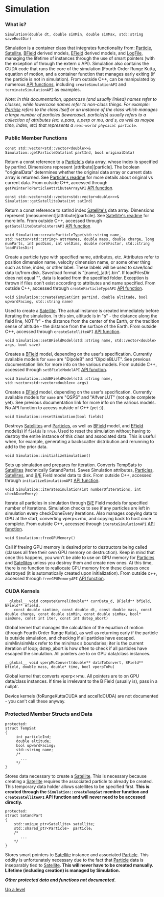 # Simulation


### What is?
```
Simulation(double dt, double simMin, double simMax, std::string saveRootDir)
```
Simulation is a container class that integrates functionality from: [Particle](./../Particle/README.md), [Satellite](./../Satellite/README.md), [BField](./../BField/README.md) derived models, [EField](./../EField/README.md) derived models, and [LogFile](./../LogFile/README.md), managing the lifetime of instances through the use of smart pointers (with the exception of through the extern c API).  Simulation also contains the CUDA code that runs the core of the simulation (Fourth Order Runge Kutta, equation of motion, and a container function that manages early exiting (if the particle is not in simulation).  From outside C++, can be manipulated by numerous [API functions](./../API/README.md), including `createSimulationAPI` and `terminateSimulationAPI` as examples.

*Note: In this documentation, uppercase (and usually linked) names refer to classes, while lowercase names refer to non-class things.  For example: [Particle](Particle/README.md) refers to the class itself or an instance of the class which manages a large number of particles (lowercase).  particle(s) usually refers to a collection of attributes (ex: v_para, v_perp or mu, and s, as well as maybe time, index, etc) that represents a `real-world physical particle`.*


### Public Member Functions
```
const std::vector<std::vector<double>>& Simulation::getParticleData(int partInd, bool originalData)
```
Return a const reference to a [Particle's](./../Particle/README.md) data array, whose index is specified by partInd.  Dimensions represent [attribute][particle].  The boolean "originalData" determines whether the original data array or current data array is returned.  See [Particle's readme](./../Particle/README.md) for more details about original vs current data.  From outside C++, accessed through `getPointerToParticleAttributeArrayAPI` [API function](./../API/README.md).


```
const std::vector<std::vector<std::vector<double>>>& Simulation::getSatelliteData(int satInd)
```
Return a const reference to satInd index [Satellite's](./../Satellite/README.md) data array.  Dimensions represent [measurement][attribute][particle].  See [Satellite's readme](./../Satellite/README.md) for more info.  From outside C++, accessed through `getSatelliteDataPointersAPI` [API function](./../API/README.md).


```
void Simulation::createParticleType(std::string name, std::vector<std::string> attrNames, double mass, double charge, long numParts, int posDims, int velDims, double normFactor, std::string loadFilesDir)
```
Create a particle type with specified name, attributes, etc.  Attributes refer to position dimension name, velocity dimension name, or some other thing such as time, index, or other label.  These labels will be used to save/load data to/from disk.  Save/load format is "[name]_[attr].bin".  If loadFilesDir does not equal "", data is loaded from the specified folder.  Exception is thrown if files don't exist according to attributes and name specified.  From outside C++, accessed through `createParticleTypeAPI` [API function](./../API/README.md).


```
void Simulation::createTempSat(int partInd, double altitude, bool upwardFacing, std::string name)
```
Used to create a [Satellite](./../Satellite/README.md).  The actual instance is created immediately before iterating the simulation.  In this sim, altitude is in "s" - the distance along the field line, NOT "r" - the distance from the center of the Earth, or the tradition sense of altitude - the distance from the surface of the Earth.  From outside C++, accessed through `createSatelliteAPI` [API function](./../API/README.md).


```
void Simulation::setBFieldModel(std::string name, std::vector<double> args, bool save)
```
Creates a [BField](./../BField/README.md) model, depending on the user's specification.  Currently available models for `name` are "DipoleB" and "DipoleBLUT".  See previous documentation link for more info on the various models.  From outside C++, accessed through `setBFieldModelAPI` [API function](./../API/README.md).


```
void Simulation::addEFieldModel(std::string name, std::vector<std::vector<double>> args)
```
Creates a [EField](./../EField/README.md) model, depending on the user's specification.  Currently available models for `name` are "QSPS" and "AlfvenLUT" (not quite complete yet).  See previous documentation link for more info on the various models.  No API function to access outside of C++ (yet :)).


```
void Simulation::resetSimulation(bool fields)
```
Destroys [Satellites](./../Satellite/README.md) and [Particles](./../Particle/README.md), as well as [BField](./../BField/README.md) model, and [EField](./../EField/README.md) model(s) if `fields` is `True`.  Used to reset the simulation without having to destroy the entire instance of this class and associated data.  This is useful when, for example, generating a backscatter distribution and rerunning to add to the prior data.


```
void Simulation::initializeSimulation()
```
Sets up simulation and prepares for iteration.  Converts TempSats to [Satellites](./../Satellite/README.md) (technically SatandParts).  Saves Simulation attributes, [Particles](./../Particle/README.md), [Satellites](./../Satellite/README.md), and [B](./../BField/README.md)/[E](./../EField/README.md) Field model data to disk.  From outside C++, accessed through `initializeSimulationAPI` [API function](./../API/README.md).


```
void Simulation::iterateSimulation(int numberOfIterations, int checkDoneEvery)
```
Iterate all particles in simulation through [B](./../BField/README.md)/[E](./../EField/README.md) Field models for specified number of iterations.  Simulation checks to see if any particles are left in simulation every checkDoneEvery iterations.  Also manages copying data to GPU at the start, converting vperp<>mu, and copying back to host once complete.  From outside C++, accessed through `iterateSimulationAPI` [API function](./../API/README.md).


```
void Simulation::freeGPUMemory()
```
Call if freeing GPU memory is desired prior to destructors being called (classes all free their own GPU memory on destruction).  Keep in mind that once this happens, you won't be able to use on GPU memory for [Particles](./../Particle/README.md) and [Satellites](./../Satellite/README.md) unless you destroy them and create new ones.  At this time, there is no function to reallocate GPU memory from these classes once destroyed (it is automatically created upon initialization).  From outside c++, accessed through `freeGPUMemoryAPI` [API function](./../API/README.md).


### CUDA Kernels
```
__global__ void computeKernel(double** currData_d, BField** bfield, EField** efield,
	const double simtime, const double dt, const double mass, const double charge, const double simMin, const double simMax, bool* simDone, const int iter, const int dstep_abort)
```
Global kernel that manages the calculation of the equation of motion (through Fourth Order Runge Kutta), as well as returning early if the particle is outside simulation, and checking if all particles have escaped.  simMin/simMax refer to the min/max s boundaries; iter is the current iteration of loop; dstep_abort is how often to check if all particles have escaped the simulation.   All pointers are to on GPU data/class instances.


```
__global__ void vperpMuConvert(double** dataToConvert, BField** bfield, double mass, double* time, bool vperpToMu)
```
Global kernel that converts vperp<>mu.  All pointers are to on GPU data/class instances.  If time is irrelevant to the B Field (usually is), pass in a nullptr.


Device kernels (foRungeKuttaCUDA and accel1dCUDA) are not documented - you can't call these anyway.


### Protected Member Structs and Data
```
protected:
struct TempSat
{
     int particleInd;
	 double altitude;
	 bool upwardFacing;
	 std::string name;
	 /*
	   ...
	 */
}
```
Stores data necessary to create a [Satellite](./../Satellite/README.md).  This is necessary because creating a [Satellite](./../Satellite/README.md) requires the associated particle to already be created.  This temporary data holder allows satellites to be specified first.  **This is created through the `Simulation::createTempSat` member function and `createSatelliteAPI` API function and will never need to be accessed directly.**


```
protected:
struct SatandPart
{
	std::unique_ptr<Satellite> satellite;
	std::shared_ptr<Particle>  particle;
	/*
	   ...
	*/
}	
```
Stores smart pointers to [Satellite](./../Satellite/README.md) instance and associated [Particle](./../Particle/README.md).  This oddity is unfortunately necessary due to the fact that [Particle](./../Particle/README.md) data is inseparably tied to [Satellite](./../Satellite/README.md).  **This will never have to be created manually.  Lifetime (including creation) is managed by Simulation.**


**_Other protected data and functions not documented._**


[Up a level](./../README.md)